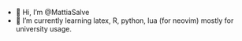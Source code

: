 - 👋 Hi, I’m @MattiaSalve
- 🌱 I’m currently learning latex, R, python, lua (for neovim) mostly for university usage.


<!---
MattiaSalve/MattiaSalve is a ✨ special ✨ repository because its `README.md` (this file) appears on your GitHub profile.
You can click the Preview link to take a look at your changes.
--->
